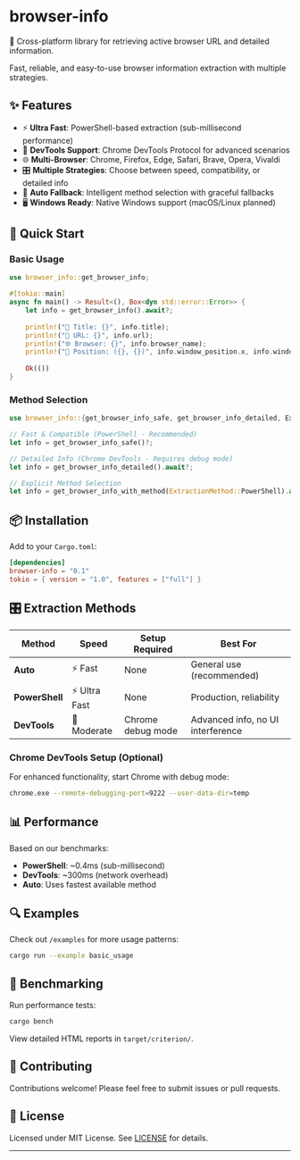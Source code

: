 # browser-info

🚀 Cross-platform library for retrieving active browser URL and detailed information.

Fast, reliable, and easy-to-use browser information extraction with multiple strategies.

## ✨ Features

- ⚡ **Ultra Fast**: PowerShell-based extraction (sub-millisecond performance)
- 🔧 **DevTools Support**: Chrome DevTools Protocol for advanced scenarios
- 🌐 **Multi-Browser**: Chrome, Firefox, Edge, Safari, Brave, Opera, Vivaldi
- 🎛️ **Multiple Strategies**: Choose between speed, compatibility, or detailed info
- 🔄 **Auto Fallback**: Intelligent method selection with graceful fallbacks
- 🖥️ **Windows Ready**: Native Windows support (macOS/Linux planned)

## 🚀 Quick Start

### Basic Usage

```rust
use browser_info::get_browser_info;

#[tokio::main]
async fn main() -> Result<(), Box<dyn std::error::Error>> {
    let info = get_browser_info().await?;
    
    println!("📖 Title: {}", info.title);
    println!("🔗 URL: {}", info.url);
    println!("🌐 Browser: {}", info.browser_name);
    println!("📍 Position: ({}, {})", info.window_position.x, info.window_position.y);
    
    Ok(())
}
```

### Method Selection

```rust
use browser_info::{get_browser_info_safe, get_browser_info_detailed, ExtractionMethod, get_browser_info_with_method};

// Fast & Compatible (PowerShell - Recommended)
let info = get_browser_info_safe()?;

// Detailed Info (Chrome DevTools - Requires debug mode)
let info = get_browser_info_detailed().await?;

// Explicit Method Selection
let info = get_browser_info_with_method(ExtractionMethod::PowerShell).await?;
```

## 📦 Installation

Add to your `Cargo.toml`:

```toml
[dependencies]
browser-info = "0.1"
tokio = { version = "1.0", features = ["full"] }
```

## 🎛️ Extraction Methods

| Method | Speed | Setup Required | Best For |
|--------|-------|----------------|----------|
| **Auto** | ⚡ Fast | None | General use (recommended) |
| **PowerShell** | ⚡ Ultra Fast | None | Production, reliability |
| **DevTools** | 🔧 Moderate | Chrome debug mode | Advanced info, no UI interference |

### Chrome DevTools Setup (Optional)

For enhanced functionality, start Chrome with debug mode:

```bash
chrome.exe --remote-debugging-port=9222 --user-data-dir=temp
```

## 📊 Performance

Based on our benchmarks:

- **PowerShell**: ~0.4ms (sub-millisecond)
- **DevTools**: ~300ms (network overhead)
- **Auto**: Uses fastest available method

## 🔍 Examples

Check out `/examples` for more usage patterns:

```bash
cargo run --example basic_usage
```

## 🧪 Benchmarking

Run performance tests:

```bash
cargo bench
```

View detailed HTML reports in `target/criterion/`.

## 🤝 Contributing

Contributions welcome! Please feel free to submit issues or pull requests.

## 📄 License

Licensed under MIT License. See [LICENSE](LICENSE) for details.

---
